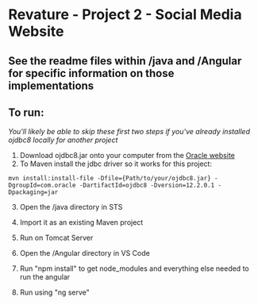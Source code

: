 # Revature - Project 2 - Social Media Website

## See the readme files within /java and /Angular for specific information on those implementations

## To run:

*You'll likely be able to skip these first two steps if you've already installed ojdbc8 locally for another project*
1. Download ojdbc8.jar onto your computer from the [Oracle website](http://www.oracle.com/technetwork/database/features/jdbc/jdbc-ucp-122-3110062.html)
2. To Maven install the jdbc driver so it works for this project:
```
mvn install:install-file -Dfile={Path/to/your/ojdbc8.jar} -DgroupId=com.oracle -DartifactId=ojdbc8 -Dversion=12.2.0.1 -Dpackaging=jar
```

3. Open the /java directory in STS
4. Import it as an existing Maven project
5. Run on Tomcat Server

6. Open the /Angular directory in VS Code
7. Run "npm install" to get node_modules and everything else needed to run the angular
8. Run using "ng serve"
